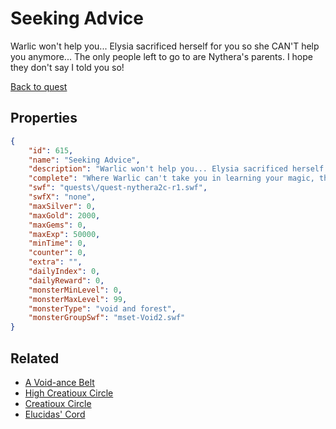 # Seeking Advice

Warlic won't help you... Elysia sacrificed herself for you so she CAN'T help you anymore... The only people left to go to are Nythera's parents.  I hope they don't say I told you so!

[Back to quest](../quests.md)

## Properties

```json
{
    "id": 615,
    "name": "Seeking Advice",
    "description": "Warlic won't help you... Elysia sacrificed herself for you so she CAN'T help you anymore... The only people left to go to are Nythera's parents.  I hope they don't say I told you so!",
    "complete": "Where Warlic can't take you in learning your magic, the Creatioux WILL!",
    "swf": "quests\/quest-nythera2c-r1.swf",
    "swfX": "none",
    "maxSilver": 0,
    "maxGold": 2000,
    "maxGems": 0,
    "maxExp": 50000,
    "minTime": 0,
    "counter": 0,
    "extra": "",
    "dailyIndex": 0,
    "dailyReward": 0,
    "monsterMinLevel": 0,
    "monsterMaxLevel": 99,
    "monsterType": "void and forest",
    "monsterGroupSwf": "mset-Void2.swf"
}
```

## Related

- [A Void-ance Belt](../items/4016-a-void-ance-belt.md)
- [High Creatioux Circle](../items/4017-high-creatioux-circle.md)
- [Creatioux Circle](../items/4018-creatioux-circle.md)
- [Elucidas' Cord](../items/4019-elucidas-cord.md)

